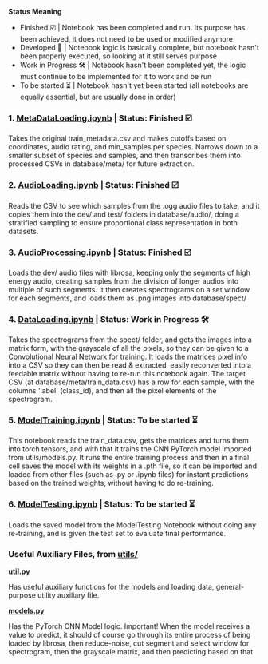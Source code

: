 **Status Meaning**
- Finished ☑️ | Notebook has been completed and run. Its purpose has been achieved, it does not need to be used or modified anymore
- Developed 🚀 | Notebook logic is basically complete, but notebook hasn't been properly executed, so looking at it still serves purpose
- Work in Progress 🛠️ | Notebook hasn't been completed yet, the logic must continue to be implemented for it to work and be run
- To be started ⏳ | Notebook hasn't yet been started (all notebooks are equally essential, but are usually done in order)

### 1. [MetaDataLoading.ipynb](../notebooks/MetaDataLoading.ipynb) | Status: Finished ☑️

Takes the original train_metadata.csv and makes cutoffs based on coordinates, audio rating, and min_samples per species. Narrows down to a smaller subset of species and samples, and then transcribes them into processed CSVs in database/meta/ for future extraction.

### 2. [AudioLoading.ipynb](../notebooks/AudioLoading.ipynb) | Status: Finished ☑️

Reads the CSV to see which samples from the .ogg audio files to take, and it copies them into the dev/ and test/ folders in database/audio/, doing a stratified sampling to ensure proportional class representation in both datasets.

### 3. [AudioProcessing.ipynb](../notebooks/AudioProcessing.ipynb) | Status: Finished ☑️

Loads the dev/ audio files with librosa, keeping only the segments of high energy audio, creating samples from the division of longer audios into multiple of such segments. It then creates spectrograms on a set window for each segments, and loads them as .png images into database/spect/

### 4. [DataLoading.ipynb](../notebooks/DataLoading.ipynb) | Status: Work in Progress 🛠️

Takes the spectrograms from the spect/ folder, and gets the images into a matrix form, with the grayscale of all the pixels, so they can be given to a Convolutional Neural Network for training. It loads the matrices pixel info into a CSV so they can then be read & extracted, easily reconverted into a feedable matrix without having to re-run this notebook again. The target CSV (at database/meta/train_data.csv) has a row for each sample, with the columns 'label' (class_id), and then all the pixel elements of the spectrogram.

### 5. [ModelTraining.ipynb](../notebooks/ModelTraining.ipynb) | Status: To be started ⏳

This notebook reads the train_data.csv, gets the matrices and turns them into torch tensors, and with that it trains the CNN PyTorch model imported from utils/models.py. It runs the entire training process and then in a final cell saves the model with its weights in a .pth file, so it can be imported and loaded from other files (such as .py or .ipynb files) for instant predictions based on the trained weights, without having to do re-training.

### 6. [ModelTesting.ipynb](../notebooks/ModelTesting.ipynb) | Status: To be started ⏳

Loads the saved model from the ModelTesting Notebook without doing any re-training, and is given the test set to evaluate final performance.

### Useful Auxiliary Files, from [utils/](../utils/)

**[util.py](../utils/util.py)**

Has useful auxiliary functions for the models and loading data, general-purpose utility auxiliary file.

**[models.py](../utils/models.py)**

Has the PyTorch CNN Model logic. Important! When the model receives a value to predict, it should of course go through its entire process of being loaded by librosa, then reduce-noise, cut segment and select window for spectrogram, then the grayscale matrix, and then predicting based on that.
